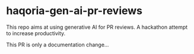 # haqoria-gen-ai-pr-reviews

This repo aims at using generative AI for PR reviews. A hackathon attempt to increase productivity.

This PR is only a documentation change...


